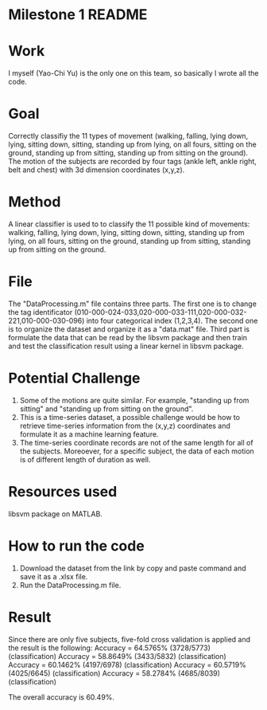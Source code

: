 Milestone 1 README
===========

Work
===========
I myself (Yao-Chi Yu) is the only one on this team, so basically I wrote all the code.

Goal 
===========
Correctly classifiy the 11 types of movement (walking, falling, lying down, lying, sitting down, sitting, standing up from lying, on all fours, sitting on the ground, standing up from sitting, standing up from sitting on the ground). The motion of the subjects are recorded by four tags (ankle left, ankle right, belt and chest) with 3d dimension coordinates (x,y,z).

Method
===========
A linear classifier is used to to classify the 11 possible kind of movements: walking, falling, lying down, lying, sitting down, sitting, standing up from lying, on all fours, sitting on the ground, standing up from sitting, standing up from sitting on the ground.

File
===========
The "DataProcessing.m" file contains three parts. The first one is to change the tag identificator (010-000-024-033,020-000-033-111,020-000-032-221,010-000-030-096) into four categorical index (1,2,3,4). The second one is to organize the dataset and organize it as a "data.mat" file. Third part is formulate the data that can be read by the libsvm package and then train and test the classification result using a linear kernel in libsvm package.

Potential Challenge
===========
1. Some of the motions are quite similar. For example, "standing up from sitting" and "standing up from sitting on the ground". 
2. This is a time-series dataset, a possible challenge would be how to retrieve time-series information from  the (x,y,z) coordinates and formulate it as a machine learning feature.
3. The time-series coordinate records are not of the same length for all of the subjects. Moreoever, for a specific subject, the data of each motion is of different length of duration as well.

Resources used
===========
libsvm package on MATLAB.

How to run the code
===========
1. Download the dataset from the link by copy and paste command and save it as a .xlsx file.
2. Run the DataProcessing.m file.

Result
===========
Since there are only five subjects, five-fold cross validation is applied and the result is the following:
Accuracy = 64.5765% (3728/5773) (classification)
Accuracy = 58.8649% (3433/5832) (classification)
Accuracy = 60.1462% (4197/6978) (classification)
Accuracy = 60.5719% (4025/6645) (classification)
Accuracy = 58.2784% (4685/8039) (classification)

The overall accuracy is 60.49%.
